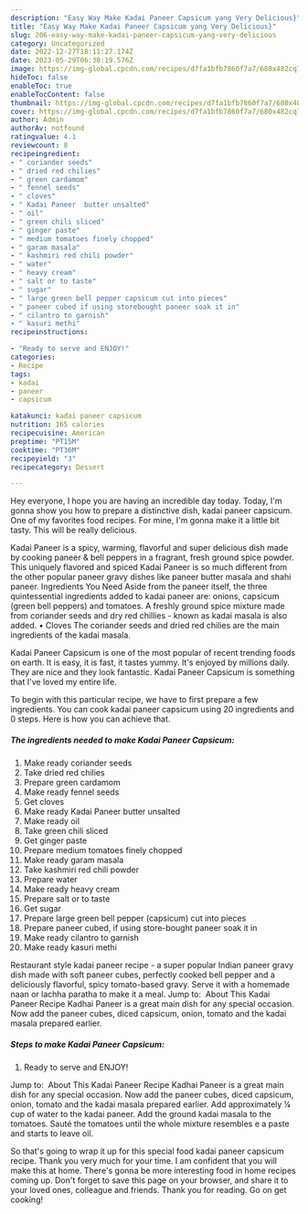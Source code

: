 ```yaml
---
description: "Easy Way Make Kadai Paneer Capsicum yang Very Delicious}"
title: "Easy Way Make Kadai Paneer Capsicum yang Very Delicious}"
slug: 206-easy-way-make-kadai-paneer-capsicum-yang-very-delicious
category: Uncategorized
date: 2022-12-27T18:11:27.174Z
date: 2023-05-29T06:38:19.576Z
image: https://img-global.cpcdn.com/recipes/d7fa1bfb7860f7a7/680x482cq70/kadai-paneer-capsicum-recipe-main-photo.jpg
hideToc: false
enableToc: true
enableTocContent: false
thumbnail: https://img-global.cpcdn.com/recipes/d7fa1bfb7860f7a7/680x482cq70/kadai-paneer-capsicum-recipe-main-photo.jpg
cover: https://img-global.cpcdn.com/recipes/d7fa1bfb7860f7a7/680x482cq70/kadai-paneer-capsicum-recipe-main-photo.jpg
author: Admin
authorAv: notfound
ratingvalue: 4.1
reviewcount: 8
recipeingredient:
- " coriander seeds"
- " dried red chilies"
- " green cardamom"
- " fennel seeds"
- " cloves"
- " Kadai Paneer  butter unsalted"
- " oil"
- " green chili sliced"
- " ginger paste"
- " medium tomatoes finely chopped"
- " garam masala"
- " kashmiri red chili powder"
- " water"
- " heavy cream"
- " salt or to taste"
- " sugar"
- " large green bell pepper capsicum cut into pieces"
- " paneer cubed if using storebought paneer soak it in"
- " cilantro to garnish"
- " kasuri methi"
recipeinstructions:

- "Ready to serve and ENJOY!"
categories:
- Recipe
tags:
- kadai
- paneer
- capsicum

katakunci: kadai paneer capsicum 
nutrition: 165 calories
recipecuisine: American
preptime: "PT15M"
cooktime: "PT36M"
recipeyield: "3"
recipecategory: Dessert

---
```



Hey everyone, I hope you are having an incredible day today. Today, I'm gonna show you how to prepare a distinctive dish, kadai paneer capsicum. One of my favorites food recipes. For mine, I'm gonna make it a little bit tasty. This will be really delicious.

Kadai Paneer is a spicy, warming, flavorful and super delicious dish made by cooking paneer &amp; bell peppers in a fragrant, fresh ground spice powder. This uniquely flavored and spiced Kadai Paneer is so much different from the other popular paneer gravy dishes like paneer butter masala and shahi paneer. Ingredients You Need Aside from the paneer itself, the three quintessential ingredients added to kadai paneer are: onions, capsicum (green bell peppers) and tomatoes. A freshly ground spice mixture made from coriander seeds and dry red chillies - known as kadai masala is also added. • Cloves The coriander seeds and dried red chilies are the main ingredients of the kadai masala.

Kadai Paneer Capsicum is one of the most popular of recent trending foods on earth. It is easy, it is fast, it tastes yummy. It's enjoyed by millions daily. They are nice and they look fantastic. Kadai Paneer Capsicum is something that I've loved my entire life.


To begin with this particular recipe, we have to first prepare a few ingredients. You can cook kadai paneer capsicum using 20 ingredients and 0 steps. Here is how you can achieve that.

<!--inarticleads1-->

##### The ingredients needed to make Kadai Paneer Capsicum:

1. Make ready  coriander seeds
1. Take  dried red chilies
1. Prepare  green cardamom
1. Make ready  fennel seeds
1. Get  cloves
1. Make ready  Kadai Paneer  butter unsalted
1. Make ready  oil
1. Take  green chili sliced
1. Get  ginger paste
1. Prepare  medium tomatoes finely chopped
1. Make ready  garam masala
1. Take  kashmiri red chili powder
1. Prepare  water
1. Make ready  heavy cream
1. Prepare  salt or to taste
1. Get  sugar
1. Prepare  large green bell pepper (capsicum) cut into pieces
1. Prepare  paneer cubed, if using store-bought paneer soak it in
1. Make ready  cilantro to garnish
1. Make ready  kasuri methi


Restaurant style kadai paneer recipe - a super popular Indian paneer gravy dish made with soft paneer cubes, perfectly cooked bell pepper and a deliciously flavorful, spicy tomato-based gravy. Serve it with a homemade naan or lachha paratha to make it a meal. Jump to: ️ About This Kadai Paneer Recipe Kadhai Paneer is a great main dish for any special occasion. Now add the paneer cubes, diced capsicum, onion, tomato and the kadai masala prepared earlier. 

<!--inarticleads2-->

##### Steps to make Kadai Paneer Capsicum:


1. Ready to serve and ENJOY!

Jump to: ️ About This Kadai Paneer Recipe Kadhai Paneer is a great main dish for any special occasion. Now add the paneer cubes, diced capsicum, onion, tomato and the kadai masala prepared earlier. Add approximately ¼ cup of water to the kadai paneer. Add the ground kadai masala to the tomatoes. Sauté the tomatoes until the whole mixture resembles e a paste and starts to leave oil. 

So that's going to wrap it up for this special food kadai paneer capsicum recipe. Thank you very much for your time. I am confident that you will make this at home. There's gonna be more interesting food in home recipes coming up. Don't forget to save this page on your browser, and share it to your loved ones, colleague and friends. Thank you for reading. Go on get cooking!
